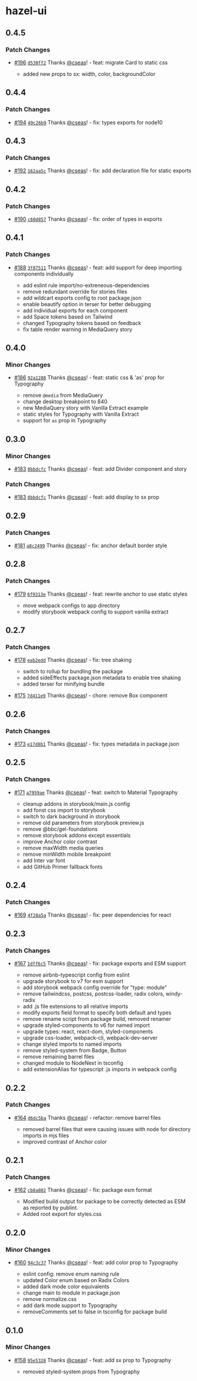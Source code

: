 # hazel-ui

## 0.4.5

### Patch Changes

- [#196](https://github.com/hazel-ui/hazel-ui/pull/196) [`d530ff2`](https://github.com/hazel-ui/hazel-ui/commit/d530ff256aec6d2bd136f6ab27aff07d9d0b0881) Thanks [@cseas](https://github.com/cseas)! - feat: migrate Card to static css

  - added new props to sx: width, color, backgroundColor

## 0.4.4

### Patch Changes

- [#194](https://github.com/hazel-ui/hazel-ui/pull/194) [`49c26b9`](https://github.com/hazel-ui/hazel-ui/commit/49c26b9cd67964c1fa8dd45166726b75cd86ea5a) Thanks [@cseas](https://github.com/cseas)! - fix: types exports for node10

## 0.4.3

### Patch Changes

- [#192](https://github.com/hazel-ui/hazel-ui/pull/192) [`162aa5c`](https://github.com/hazel-ui/hazel-ui/commit/162aa5ce80579710b38972a1bf7154f7f5a920ae) Thanks [@cseas](https://github.com/cseas)! - fix: add declaration file for static exports

## 0.4.2

### Patch Changes

- [#190](https://github.com/hazel-ui/hazel-ui/pull/190) [`c60d857`](https://github.com/hazel-ui/hazel-ui/commit/c60d857a7524351e2f149013367ecd734a18a8b7) Thanks [@cseas](https://github.com/cseas)! - fix: order of types in exports

## 0.4.1

### Patch Changes

- [#188](https://github.com/hazel-ui/hazel-ui/pull/188) [`3f87511`](https://github.com/hazel-ui/hazel-ui/commit/3f875117cfc2df40d529cd790a46c82b46ead6ab) Thanks [@cseas](https://github.com/cseas)! - feat: add support for deep importing components individually

  - add eslint rule import/no-extreneous-dependencies
  - remove redundant override for stories files
  - add wildcart exports config to root package.json
  - enable beautify option in terser for better debugging
  - add individual exports for each component
  - add Space tokens based on Tailwind
  - changed Typography tokens based on feedback
  - fix table render warning in MediaQuery story

## 0.4.0

### Minor Changes

- [#186](https://github.com/hazel-ui/hazel-ui/pull/186) [`92a1288`](https://github.com/hazel-ui/hazel-ui/commit/92a128856de0b2dc26d6d7069b58fd240e5c7f70) Thanks [@cseas](https://github.com/cseas)! - feat: static css & 'as' prop for Typography

  - remove `@media` from MediaQuery
  - change desktop breakpoint to 840
  - new MediaQuery story with Vanilla Extract example
  - static styles for Typography with Vanilla Extract
  - support for `as` prop in Typography

## 0.3.0

### Minor Changes

- [#183](https://github.com/hazel-ui/hazel-ui/pull/183) [`0bbdcfc`](https://github.com/hazel-ui/hazel-ui/commit/0bbdcfcde65b39b95dea8135dd5c6630b011e889) Thanks [@cseas](https://github.com/cseas)! - feat: add Divider component and story

### Patch Changes

- [#183](https://github.com/hazel-ui/hazel-ui/pull/183) [`0bbdcfc`](https://github.com/hazel-ui/hazel-ui/commit/0bbdcfcde65b39b95dea8135dd5c6630b011e889) Thanks [@cseas](https://github.com/cseas)! - feat: add display to sx prop

## 0.2.9

### Patch Changes

- [#181](https://github.com/hazel-ui/hazel-ui/pull/181) [`a8c2499`](https://github.com/hazel-ui/hazel-ui/commit/a8c24994c237a78a7fed3301b45f4cf2e314398c) Thanks [@cseas](https://github.com/cseas)! - fix: anchor default border style

## 0.2.8

### Patch Changes

- [#179](https://github.com/hazel-ui/hazel-ui/pull/179) [`6f9313e`](https://github.com/hazel-ui/hazel-ui/commit/6f9313e5244f70438404c24238365f0a8b0b4321) Thanks [@cseas](https://github.com/cseas)! - feat: rewrite anchor to use static styles

  - move webpack configs to app directory
  - modify storybook webpack config to support vanilla extract

## 0.2.7

### Patch Changes

- [#178](https://github.com/hazel-ui/hazel-ui/pull/178) [`eab2edd`](https://github.com/hazel-ui/hazel-ui/commit/eab2edd844d033472ddd0d9c684594ea9b50a164) Thanks [@cseas](https://github.com/cseas)! - fix: tree shaking

  - switch to rollup for bundling the package
  - added sideEffects package.json metadata to enable tree shaking
  - added terser for minifying bundle

- [#175](https://github.com/hazel-ui/hazel-ui/pull/175) [`7d411e9`](https://github.com/hazel-ui/hazel-ui/commit/7d411e9386c7bd33743b115111971cffe30519f2) Thanks [@cseas](https://github.com/cseas)! - chore: remove Box component

## 0.2.6

### Patch Changes

- [#173](https://github.com/hazel-ui/hazel-ui/pull/173) [`e17d8b1`](https://github.com/hazel-ui/hazel-ui/commit/e17d8b1ff3b8fc7ba55898368454bbf05588e9ef) Thanks [@cseas](https://github.com/cseas)! - fix: types metadata in package.json

## 0.2.5

### Patch Changes

- [#171](https://github.com/hazel-ui/hazel-ui/pull/171) [`a7959ae`](https://github.com/hazel-ui/hazel-ui/commit/a7959ae077a96431da309c5c5f2544e410279e21) Thanks [@cseas](https://github.com/cseas)! - feat: switch to Material Typography

  - cleanup addons in storybook/main.js config
  - add fonst css import to storybook
  - switch to dark background in storybook
  - remove old parameters from storybook preview.js
  - remove @bbc/gel-foundations
  - remove storybook addons except essentials
  - improve Anchor color contrast
  - remove maxWidth media queries
  - remove minWidth mobile breakpoint
  - add Inter var font
  - add GitHub Primer fallback fonts

## 0.2.4

### Patch Changes

- [#169](https://github.com/hazel-ui/hazel-ui/pull/169) [`4f28a5a`](https://github.com/hazel-ui/hazel-ui/commit/4f28a5a88bfce3d7e6fc85b55403e62e38a71c64) Thanks [@cseas](https://github.com/cseas)! - fix: peer dependencies for react

## 0.2.3

### Patch Changes

- [#167](https://github.com/hazel-ui/hazel-ui/pull/167) [`1dff6c5`](https://github.com/hazel-ui/hazel-ui/commit/1dff6c533fdfb603c7c3155034e44086bbe36f75) Thanks [@cseas](https://github.com/cseas)! - fix: package exports and ESM support

  - remove airbnb-typescript config from eslint
  - upgrade storybook to v7 for esm support
  - add storybook webpack config override for "type: module"
  - remove tailwindcss, postcss, postcss-loader, radix colors, windy-radix
  - add .js file extensions to all relative imports
  - modify exports field format to specify both default and types
  - remove rename script from package build, removed renamer
  - upgrade styled-components to v6 for named import
  - upgrade types: react, react-dom, styled-components
  - upgrade css-loader, webpack-cli, webpack-dev-server
  - change styled imports to named imports
  - remove styled-system from Badge, Button
  - remove remaining barrel files
  - changed module to NodeNext in tsconfig
  - add extensionAlias for typescript .js imports in webpack config

## 0.2.2

### Patch Changes

- [#164](https://github.com/hazel-ui/hazel-ui/pull/164) [`d6dc5ba`](https://github.com/hazel-ui/hazel-ui/commit/d6dc5ba96a10950eff8b2cd8351a3ee0e70704ad) Thanks [@cseas](https://github.com/cseas)! - refactor: remove barrel files

  - removed barrel files that were causing issues with node for directory imports in mjs files
  - improved contrast of Anchor color

## 0.2.1

### Patch Changes

- [#162](https://github.com/hazel-ui/hazel-ui/pull/162) [`cb8a802`](https://github.com/hazel-ui/hazel-ui/commit/cb8a8020e60b4f90878b7bdd50f145e9df8cc46f) Thanks [@cseas](https://github.com/cseas)! - fix: package esm format

  - Modified build output for package to be correctly detected as ESM as reported by publint.
  - Added root export for styles.css

## 0.2.0

### Minor Changes

- [#160](https://github.com/hazel-ui/hazel-ui/pull/160) [`94c3c37`](https://github.com/hazel-ui/hazel-ui/commit/94c3c370098e44bb5302f327070a7bb35f3b14a0) Thanks [@cseas](https://github.com/cseas)! - feat: add color prop to Typography

  - eslint config: remove enum naming rule
  - updated Color enum based on Radix Colors
  - added dark mode color equivalents
  - change main to module in package.json
  - remove normalize.css
  - add dark mode support to Typography
  - removeComments set to false in tsconfig for package build

## 0.1.0

### Minor Changes

- [#158](https://github.com/hazel-ui/hazel-ui/pull/158) [`95e5328`](https://github.com/hazel-ui/hazel-ui/commit/95e5328ef6c738c6a4858d83a766e63ac7f8c504) Thanks [@cseas](https://github.com/cseas)! - feat: add sx prop to Typography

  - removed styled-system props from Typography
